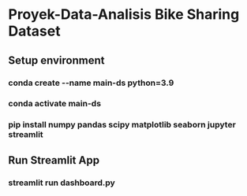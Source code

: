 # Proyek-Data-Analisis Bike Sharing Dataset
## Setup environment
### 	conda create --name main-ds python=3.9
###	  conda activate main-ds
###	  pip install numpy pandas scipy matplotlib seaborn jupyter streamlit

## Run Streamlit App
###	  streamlit run dashboard.py
